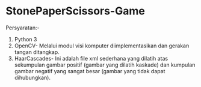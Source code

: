 # StonePaperScissors-Game

Persyaratan:-

1. Python 3
2. OpenCV- Melalui modul visi komputer diimplementasikan dan gerakan tangan ditangkap.
3. HaarCascades- Ini adalah file xml sederhana yang dilatih atas sekumpulan gambar positif (gambar yang dilatih kaskade) dan kumpulan gambar negatif yang sangat besar (gambar yang tidak dapat dihubungkan).
